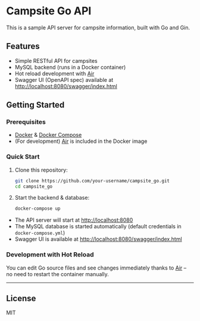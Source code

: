 # Campsite Go API

This is a sample API server for campsite information, built with Go and Gin.

## Features

- Simple RESTful API for campsites
- MySQL backend (runs in a Docker container)
- Hot reload development with [Air](https://github.com/air-verse/air)
- Swagger UI (OpenAPI spec) available at [http://localhost:8080/swagger/index.html](http://localhost:8080/swagger/index.html)

## Getting Started

### Prerequisites

- [Docker](https://www.docker.com/) & [Docker Compose](https://docs.docker.com/compose/)
- (For development) [Air](https://github.com/air-verse/air) is included in the Docker image

### Quick Start

1. Clone this repository:
    ```sh
    git clone https://github.com/your-username/campsite_go.git
    cd campsite_go
    ```

2. Start the backend & database:
    ```sh
    docker-compose up
    ```

- The API server will start at [http://localhost:8080](http://localhost:8080)
- The MySQL database is started automatically (default credentials in `docker-compose.yml`)
- Swagger UI is available at [http://localhost:8080/swagger/index.html](http://localhost:8080/swagger/index.html)

### Development with Hot Reload

You can edit Go source files and see changes immediately thanks to [Air](https://github.com/air-verse/air) – no need to restart the container manually.

---

## License

MIT

